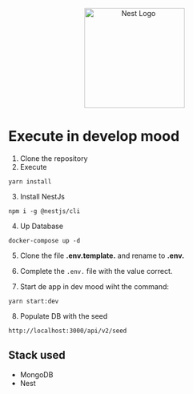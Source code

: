<p align="center">
  <a href="http://nestjs.com/" target="blank"><img src="https://nestjs.com/img/logo-small.svg" width="200" alt="Nest Logo" /></a>
</p>

# Execute in develop mood

1. Clone the repository
2. Execute
```
yarn install
```

3. Install NestJs
```
npm i -g @nestjs/cli
```

4. Up Database
```
docker-compose up -d
```

5. Clone the file __.env.template.__ and rename to __.env.__

6. Complete the ```.env.``` file with the value correct.

7. Start de app in dev mood wiht the command:
```
yarn start:dev
```

8. Populate DB with the seed
```
http://localhost:3000/api/v2/seed
```

## Stack used
* MongoDB
* Nest


